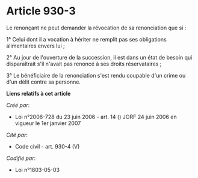 # Article 930-3

Le renonçant ne peut demander la révocation de sa renonciation que si :

1° Celui dont il a vocation à hériter ne remplit pas ses obligations alimentaires envers lui ;

2° Au jour de l'ouverture de la succession, il est dans un état de besoin qui disparaîtrait s'il n'avait pas renoncé à ses
droits réservataires ;

3° Le bénéficiaire de la renonciation s'est rendu coupable d'un crime ou d'un délit contre sa personne.

**Liens relatifs à cet article**

_Créé par_:

  - Loi n°2006-728 du 23 juin 2006 - art. 14 () JORF 24 juin 2006 en vigueur le 1er janvier 2007

_Cité par_:

  - Code civil - art. 930-4 (V)

_Codifié par_:

  - Loi n°1803-05-03
